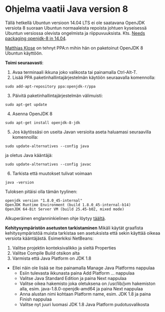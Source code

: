 # Ohjelma vaatii Java version 8
Tällä hetkellä Ubuntun versioon 14.04 LTS ei ole saatavana OpenJDK versiota 8
suoraan Ubuntun normaaleista repoista johtuen kyseisessä Ubuntun versiossa olevista
ongelmista ja riippuvuuksista. Kts.
[Needs packaging openjdk-8 in 14.04](https://bugs.launchpad.net/ubuntu/+source/openjdk-8/+bug/1341628).

[Matthias Klose](https://launchpad.net/~doko) on tehnyt PPA:n mihin hän on paketoinut
OpenJDK 8 Ubuntun käyttöön.

**Toimi seuraavasti**:

1. Avaa terminaali ikkuna joko valikosta tai painamalla Ctrl-Alt-T.
2. Lisää PPA paketinhallintajärjestelmän käytöön seuraavalla komennolla:
 ```
 sudo add-apt-repository ppa:openjdk-r/ppa
 ```
3. Päivitä paketinhallintajärjestelmän välimuisti:
 ```
 sudo apt-get update
 ```
4. Asenna OpenJDK 8
 ```
 sudo apt-get install openjdk-8-jdk
 ```
5. Jos käytössäsi on useita Javan versioita aseta haluamasi seuraavilla komennoilla:
 ```
 sudo update-alternatives --config java
 ```
ja oletus Java kääntäjä:
 ```
 sudo update-alternatives --config javac
 ```
6. Tarkista että muutokset tulivat voimaan
 ```
 java -version
 ```

Tuloksen pitäisi olla tämän tyylinen:
```
openjdk version "1.8.0_45-internal"
OpenJDK Runtime Environment (build 1.8.0_45-internal-b14)
OpenJDK 64-Bit Server VM (build 25.45-b02, mixed mode)
```

Alkuperäinen englanninkielinen ohje löytyy [täältä](http://ubuntuhandbook.org/index.php/2015/01/install-openjdk-8-ubuntu-14-04-12-04-lts/).

**Kehitysympäristön asetusten tarkistaminen**
Mikäli käytät graafista kehitysympäristöä muista tarkistaa sen asetuksista että
sekin käyttää oikeaa versiota kääntäjästä. Esimerkiksi NetBeans:

1. Valitse projektin konteksivalikko ja sieltä Properties
2. Valitse Compile Build otsikon alta
3. Varmista että Java Platform on JDK 1.8
* Ellei näin ole lisää se itse painamalla Manage Java Platforms nappulaa
  * Esiin tulevasta ikkunasta paina Add Platform ... nappulaa
  * Valitse Java Standard Edition ja paina Next nappulaa
  * Valitse oikea hakemisto joka oletuksena on /usr/lib/jvm hakemiston alla, esim. java-1.8.0-openjdk-amd64 ja paina Next nappulaa
  * Anna alustan nimi kohtaan Platform name, esim. JDK 1.8 ja paina Finish nappulaa
  * Valitse nyt juuri luomasi JDK 1.8 Java Platform pudotusvalikosta

